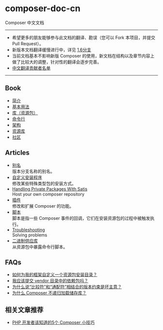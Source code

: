 composer-doc-cn
===============

Composer 中文文档

---

- 希望更多的朋友能够参与此文档的翻译、勘误（您可以 Fork 本项目，并提交 Pull Request）。
- 新版本文档翻译缓慢进行中，详见 [1.6分支](https://github.com/5-say/composer-doc-cn/blob/1.6/README.md)
- 当前文档基本不影响新版 Composer 的使用，新文档在结构以及章节内容上做了比较大的调整，针对性的翻译会逐步完善。
- [中文翻译贡献者名单](/contributors.md)

---

## Book
- [简介](/00-intro.md)
- [基本用法](/01-basic-usage.md)
- [库（资源包）](/02-libraries.md)
- [命令行](/03-cli.md)
- [架构](/04-schema.md)
- [资源库](/05-repositories.md)
- [社区](/06-community.md)

## Articles
- [别名](/articles/aliases.md)  
版本分支名称的别名。
- [自定义安装程序](/articles/custom-installers.md)  
修改某些特殊类型包的安装方式。
- [Handling Private Packages With Satis](/articles/handling-private-packages-with-satis.md)  
Host your own composer repository
- [插件](/articles/plugins.md)  
修改和扩展 Composer 的功能。
- [脚本](/articles/scripts.md)  
脚本是指一些 Composer 事件的回调，它们在安装资源包的过程中被触发执行。
- [Troubleshooting](/articles/troubleshooting.md)  
Solving problems
- [二进制供应库](/articles/vendor-binaries.md)  
从资源包中暴露命令行脚本。

## FAQs

- [如何为我的框架自定义一个资源包安装目录？](/faq/how-do-i-install-a-package-to-a-custom-path-for-my-framework.md)
- [我应该提交 vendor 目录中的依赖包吗？](/faq/should-i-commit-the-dependencies-in-my-vendor-directory.md)
- [为什么说“比较符”和“通配符”相结合的版本约束是坏主意？](/faq/why-are-version-constraints-combining-comparisons-and-wildcards-a-bad-idea.md)
- [为什么 Composer 不递归加载储存库？](/faq/why-can%27t-composer-load-repositories-recursively.md)

## 相关文章推荐

- [PHP 开发者该知道的5个 Composer 小技巧](http://segmentfault.com/a/1190000000355928)
